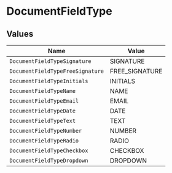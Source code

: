 # DocumentFieldType


## Values

| Name                             | Value                            |
| -------------------------------- | -------------------------------- |
| `DocumentFieldTypeSignature`     | SIGNATURE                        |
| `DocumentFieldTypeFreeSignature` | FREE_SIGNATURE                   |
| `DocumentFieldTypeInitials`      | INITIALS                         |
| `DocumentFieldTypeName`          | NAME                             |
| `DocumentFieldTypeEmail`         | EMAIL                            |
| `DocumentFieldTypeDate`          | DATE                             |
| `DocumentFieldTypeText`          | TEXT                             |
| `DocumentFieldTypeNumber`        | NUMBER                           |
| `DocumentFieldTypeRadio`         | RADIO                            |
| `DocumentFieldTypeCheckbox`      | CHECKBOX                         |
| `DocumentFieldTypeDropdown`      | DROPDOWN                         |